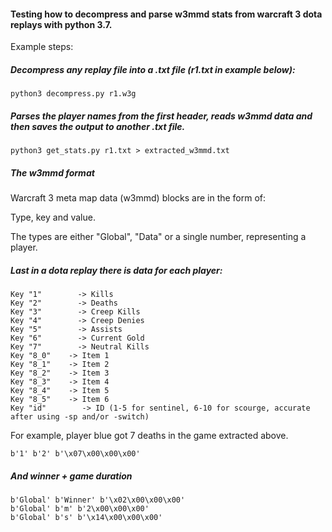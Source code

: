
#### Testing how to decompress and parse w3mmd stats from warcraft 3 dota replays with python 3.7.

Example steps:

##### Decompress any replay file into a .txt file (r1.txt in example below):

```
python3 decompress.py r1.w3g
```

##### Parses the player names from the first header, reads w3mmd data and then saves the output to another .txt file.

```
python3 get_stats.py r1.txt > extracted_w3mmd.txt
```

##### The w3mmd format

Warcraft 3 meta map data (w3mmd) blocks are in the form of:

Type, key and value. 

The types are either "Global", "Data" or a single number, representing a player.

##### Last in a dota replay there is data for each player:
```
Key "1"        -> Kills
Key "2"        -> Deaths
Key "3"        -> Creep Kills
Key "4"        -> Creep Denies
Key "5"        -> Assists
Key "6"        -> Current Gold
Key "7"        -> Neutral Kills
Key "8_0"    -> Item 1
Key "8_1"    -> Item 2
Key "8_2"    -> Item 3
Key "8_3"    -> Item 4
Key "8_4"    -> Item 5
Key "8_5"    -> Item 6
Key "id"        -> ID (1-5 for sentinel, 6-10 for scourge, accurate after using -sp and/or -switch)
```

For example, player blue got 7 deaths in the game extracted above.

```b'1' b'2' b'\x07\x00\x00\x00'```

##### And winner + game duration
```
b'Global' b'Winner' b'\x02\x00\x00\x00'
b'Global' b'm' b'2\x00\x00\x00'
b'Global' b's' b'\x14\x00\x00\x00'
```
